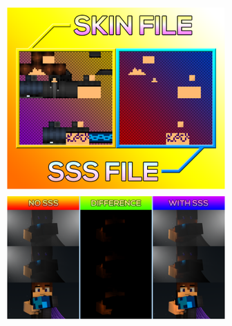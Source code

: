 <p align=center><img src="../images/subsurface-scattering/0001.png"></p>
<p align=center><img src="../images/subsurface-scattering/0002.png"></p>
